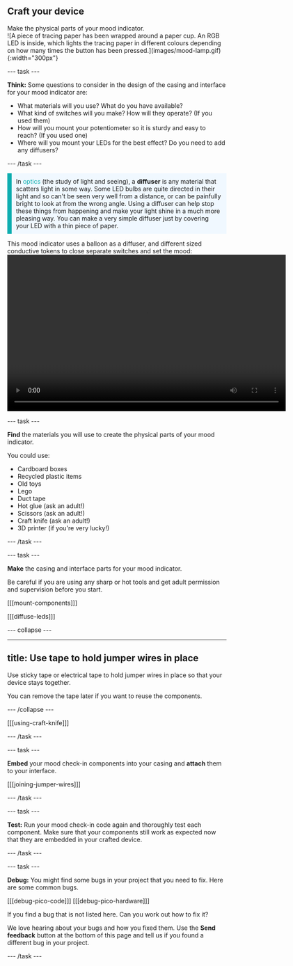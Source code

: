 ## Craft your device

<div style="display: flex; flex-wrap: wrap">
<div style="flex-basis: 200px; flex-grow: 1; margin-right: 15px;">
Make the physical parts of your mood indicator.
</div>
<div>
![A piece of tracing paper has been wrapped around a paper cup. An RGB LED is inside, which lights the tracing paper in different colours depending on how many times the button has been pressed.](images/mood-lamp.gif){:width="300px"}
</div>
</div>

--- task ---

**Think:** Some questions to consider in the design of the casing and interface for your mood indicator are:

+ What materials will you use? What do you have available?
+ What kind of switches will you make? How will they operate? (If you used them)
+ How will you mount your potentiometer so it is sturdy and easy to reach? (If you used one)
+ Where will you mount your LEDs for the best effect? Do you need to add any diffusers?

--- /task ---

<p style='border-left: solid; border-width:10px; border-color: #0faeb0; background-color: aliceblue; padding: 10px;'>
In <span style="color: #0faeb0">optics</span> (the study of light and seeing), a <b>diffuser</b> is any material that scatters light in some way. Some LED bulbs are quite directed in their light and so can't be seen very well from a distance, or can be painfully bright to look at from the wrong angle. Using a diffuser can help stop these things from happening and make your light shine in a much more pleasing way. You can make a very simple diffuser just by covering your LED with a thin piece of paper.
</p>

This mood indicator uses a balloon as a diffuser, and different sized conductive tokens to close separate switches and set the mood:
<video width="640" height="360" controls>
<source src="images/vibechecker.mp4" type="video/mp4">
Your browser does not support WebM video, try FireFox or Chrome
</video>

--- task ---

**Find** the materials you will use to create the physical parts of your mood indicator.

You could use:
+ Cardboard boxes
+ Recycled plastic items
+ Old toys
+ Lego
+ Duct tape
+ Hot glue (ask an adult!)
+ Scissors (ask an adult!)
+ Craft knife (ask an adult!)
+ 3D printer (if you're very lucky!)

--- /task ---

--- task ---

**Make** the casing and interface parts for your mood indicator.

Be careful if you are using any sharp or hot tools and get adult permission and supervision before you start.

[[[mount-components]]]

[[[diffuse-leds]]]

--- collapse ---

---
title: Use tape to hold jumper wires in place
---

Use sticky tape or electrical tape to hold jumper wires in place so that your device stays together.

You can remove the tape later if you want to reuse the components.

--- /collapse ---

[[[using-craft-knife]]]

--- /task ---

--- task ---

**Embed** your mood check-in components into your casing and **attach** them to your interface.

[[[joining-jumper-wires]]]

--- /task ---

--- task ---

**Test:** Run your mood check-in code again and thoroughly test each component. Make sure that your components still work as expected now that they are embedded in your crafted device.

--- /task ---

--- task ---

**Debug:** You might find some bugs in your project that you need to fix. Here are some common bugs.

\[[[debug-pico-code]]\] \[[[debug-pico-hardware\]]]

If you find a bug that is not listed here. Can you work out how to fix it?

We love hearing about your bugs and how you fixed them. Use the **Send feedback** button at the bottom of this page and tell us if you found a different bug in your project.

--- /task ---
